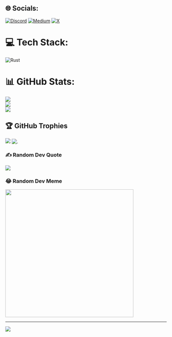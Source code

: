 
## 🌐 Socials:
[![Discord](https://img.shields.io/badge/Discord-%237289DA.svg?logo=discord&logoColor=white)](https://discord.gg/savvycoding) [![Medium](https://img.shields.io/badge/Medium-12100E?logo=medium&logoColor=white)](https://medium.com/@kylenoome) [![X](https://img.shields.io/badge/X-black.svg?logo=X&logoColor=white)](https://x.com/savvycoding) 

# 💻 Tech Stack:
![Rust](https://img.shields.io/badge/rust-%23000000.svg?style=for-the-badge&logo=rust&logoColor=white)
# 📊 GitHub Stats:
![](https://github-readme-stats.vercel.app/api?username=savvycodings&theme=dark&hide_border=false&include_all_commits=false&count_private=false)<br/>
![](https://github-readme-streak-stats.herokuapp.com/?user=savvycodings&theme=dark&hide_border=false)<br/>
![](https://github-readme-stats.vercel.app/api/top-langs/?username=savvycodings&theme=dark&hide_border=false&include_all_commits=false&count_private=false&layout=compact)

## 🏆 GitHub Trophies
![](https://github-profile-trophy.vercel.app/?username=savvycodings-ma&rank=S,AAA,A&theme=nord&no-frame=false&no-bg=true&margin-w=4)
![.](https://github-profile-trophy.vercel.app/?username=ryo-ma&rank=S,AAA)
### ✍️ Random Dev Quote
![](https://quotes-github-readme.vercel.app/api?type=horizontal&theme=dark)

### 😂 Random Dev Meme
<img src='https://randommeme-five.vercel.app/' style="height: 400px;"/>

---
[![](https://visitcount.itsvg.in/api?id=savvycodings&icon=7&color=10)](https://visitcount.itsvg.in)

<!-- Proudly created with GPRM ( https://gprm.itsvg.in ) -->
